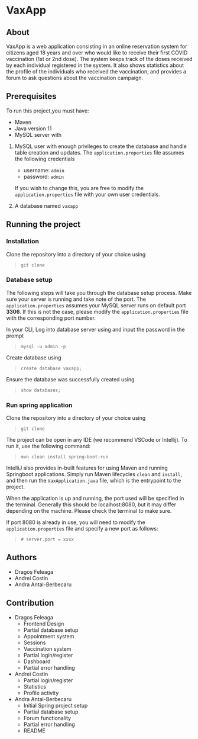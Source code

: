 # VaxApp

## About

VaxApp is a web application consisting in an online reservation system for citizens aged 18 years and over who would like to receive their first COVID vaccination (1st or 2nd dose). The system keeps track of the doses received by each individual registered in the system. It also shows statistics about the profile of the individuals who received the vaccination, and provides a forum to ask questions about the vaccination campaign.

## Prerequisites

To run this project,you must have:

- Maven
- Java version 11
- MySQL server with

1.  MySQL user with enough privileges to create the database and handle table creation and updates. The `application.properties` file assumes the following credentials

    - username: `admin`
    - password: `admin`

    If you wish to change this, you are free to modify the `application.properties` file with your own user credentials.

1.  A database named `vaxapp`

## Running the project

### Installation

Clone the repository into a directory of your choice using

> `git clone`

### Database setup

The following steps will take you through the database setup process. Make sure your server is running and take note of the port. The `application.properties` assumes your MySQL server runs on default port **3306**. If this is not the case, please modify the `application.properties` file with the corresponding port number.

In your CLI, Log into database server using and input the password in the prompt

> `mysql -u admin -p`

Create database using

> `create database vaxapp;`

Ensure the database was successfully created using

> `show databases;`

### Run spring application

Clone the repository into a directory of your choice using

> `git clone`

The project can be open in any IDE (we recommend VSCode or Intellij). To run it, use the following command:

> `mvn clean install spring-boot:run`

IntelliJ also provides in-built features for using Maven and running Springboot applications. Simply run Maven lifecycles `clean` and `install`, and then run the `VaxApplication.java` file, which is the entrypoint to the project.

When the application is up and running, the port used will be specified in the terminal. Generally this should be localhost:8080, but it may differ depending on the machine. Please check the terminal to make sure.

If port 8080 is already in use, you will need to modify the `application.properties` file and specify a new port as follows:

> `# server.port = xxxx`

## Authors

- Dragoș Feleaga
- Andrei Costin
- Andra Antal-Berbecaru

## Contribution

- Dragoș Feleaga
  - Frontend Design
  - Partial database setup
  - Appointment system
  - Sessions
  - Vaccination system
  - Partial login/register
  - Dashboard
  - Partial error handling
- Andrei Costin
  - Partial login/register
  - Statistics
  - Profile activity
- Andra Antal-Berbecaru
  - Initial Spring project setup
  - Partial database setup
  - Forum functionality
  - Partial error handling
  - README

